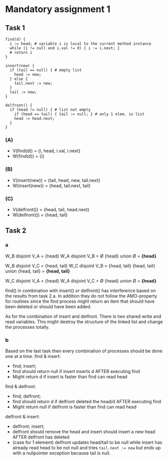 # Mandatory assignment 1


## Task 1
```
find(d) {
  i := head; # variable i is local to the current method instance
  while (i != null and i.val != d) { i := i.next; }
  # return i
}
```

```
insert(new) {
  if (tail == null) { # empty list
    head := new;
  } else {
    tail.next := new;
  }
  tail := new;
}
```

```
delfront() {
  if (head != null) { # list not empty
    if (head == tail) { tail := null; } # only 1 elem. in list
    head := head.next;
  }
}
```

### (A)
- V(find(d)) = {i, head, i.val, i.next}
- W(find(d)) = {i}

### (B)
- V(insert(new)) = {tail, head, new, tail.next}
- W(insert(new)) = {head, tail.next, tail}

### (C)
- V(delfront()) = {head, tail, head.next}
- W(delfront()) = {head, tail}


## Task 2
### a
W_B disjoint V_A = {head}
W_A disjoint V_B = Ø
{head} union Ø = **{head}**

W_B disjoint V_C = {head, tail}
W_C disjoint V_B = {head, tail}
{head, tail} union {head, tail} = **{head, tail}**

W_C disjoint V_A = {head}
W_A disjoint V_C = Ø
{head} union Ø = **{head}**

find() in combination with insert() or delfront() has interference based on the results from task 2.a. In addition they do not follow the AMO-property for routines since the find process might return an item that should have been deleted or should have been added.

As for the combination of insert and delfront. There is two shared write and read variables. This might destroy the structure of the linked list and change the processes totally. 

### b
Based on the last task then every combination of processes should be done one at a time. 
find & insert:
- find; insert;
- find should return null if insert inserts d AFTER executing find
- Might return d if insert is faster than find can read head

find & delfront:
- find; delfront;
- find should return d if delfront deleted the head/d AFTER executing find
- Might return null if delfront is faster than find can read head

delfront & insert:
- delfront; insert;
- delfront should remove the head and insert should insert a new head AFTER delfront has deleted
- (case for 1 element) delfront updates head/tail to be null while insert has already read head to be not null and tries `tail.next := new` but ends up with a nullpointer exception because tail is null.

